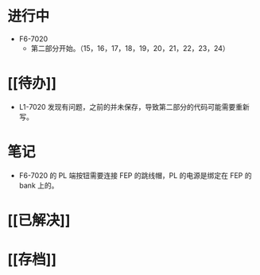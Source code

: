 # 进行中
- F6-7020
	- 第二部分开始。（15，16，17，18，19，20，21，22，23，24）
# [[待办]]
- L1-7020 发现有问题，之前的并未保存，导致第二部分的代码可能需要重新写。
# 笔记
- F6-7020 的 PL 端按钮需要连接 FEP 的跳线帽，PL 的电源是绑定在 FEP 的 bank 上的。
# [[已解决]]

# [[存档]]